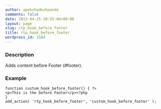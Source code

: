 ```yaml
---
author: apekshadeshpande
comments: false
date: 2012-04-25 10:55:04+00:00
layout: page
slug: rtp_hook_before_footer
title: rtp_hook_before_footer
wordpress_id: 3104
---
```


### Description


Adds content before Footer (#footer).


### Example



    
    function custom_hook_before_footer() { ?>
    <p>This is the before Footer</p><?php
    }
    add_action( 'rtp_hook_before_footer', 'custom_hook_before_footer' );
